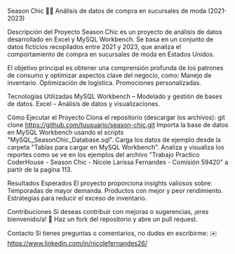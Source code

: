 Season Chic 👗🛒
    Análisis de datos de compra en sucursales de moda (2021-2023)

Descripción del Proyecto
    Season Chic es un proyecto de análisis de datos desarrollado en Excel y MySQL Workbench. Se basa en un conjunto de datos ficticios recopilados entre 2021 y 2023, que analiza el comportamiento de compra en sucursales de moda en Estados Unidos.

El objetivo principal es obtener una comprensión profunda de los patrones de consumo y optimizar aspectos clave del negocio, como:
    Manejo de inventario.
    Optimización de logística.
    Promociones personalizadas.

Tecnologías Utilizadas
    MySQL Workbench – Modelado y gestión de bases de datos.
    Excel – Análisis de datos y visualizaciones.

Cómo Ejecutar el Proyecto
    Clona el repositorio (descargar los archivos): git clone https://github.com/tuusuario/season-chic.git
    Importa la base de datos en MySQL Workbench usando el scripts "MySQL_SeasonChic_Database.sql".
    Carga los datos de ejemplo desde la carpeta "Tablas para cargar en MySQL Workbench".
    Analiza y visualiza los reportes como se ve en los ejemplos del archivo "Trabajo Practico CoderHouse - Season Chic - Nicole Larissa Fernandes - Comisión 59420" a partir de la pagina 113.

Resultados Esperados
    El proyecto proporciona insights valiosos sobre:
        Temporadas de mayor demanda.
        Productos con mejor y peor rendimiento.
        Estrategias para reducir el exceso de inventario.

Contribuciones
    Si deseas contribuir con mejoras o sugerencias, ¡eres bienvenido/a! 🚀 Haz un fork del repositorio y abre un pull request.

Contacto
    Si tienes preguntas o comentarios, no dudes en escribirme:
    ✉️ https://www.linkedin.com/in/nicolefernandes26/
